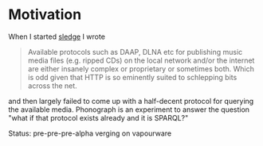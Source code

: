 # Motivation

When I started [sledge](https://github.com/telent/sledge) I wrote
 
> Available protocols such as DAAP, DLNA etc for publishing music
> media files (e.g. ripped CDs) on the local network and/or the
> internet are either insanely complex or proprietary or sometimes
> both. Which is odd given that HTTP is so eminently suited to
> schlepping bits across the net.

and then largely failed to come up with a half-decent protocol for
querying the available media.  Phonograph is an experiment to answer
the question "what if that protocol exists already and it is SPARQL?"

Status: pre-pre-pre-alpha verging on vapourware
